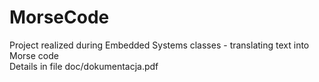 # MorseCode
Project realized during Embedded Systems classes - translating text into Morse code<br/>
Details in file doc/dokumentacja.pdf
